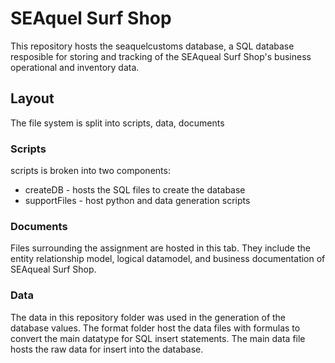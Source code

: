 # SEAquel Surf Shop

This repository hosts the seaquelcustoms database, a SQL database resposible for storing and tracking of the SEAqueal Surf Shop's business operational and inventory data. 

## Layout

The file system is split into scripts, data, documents

### Scripts

scripts is broken into two components:
* createDB - hosts the SQL files to create the database 
* supportFiles - host python and data generation scripts 

### Documents

Files surrounding the assignment are hosted in this tab. They include the entity relationship model, logical datamodel, and business documentation of SEAqueal Surf Shop. 


### Data

The data in this repository folder was used in the generation of the database values. The format folder host the data files with formulas to convert the main datatype for SQL insert statements. The main data file hosts the raw data for insert into the database. 
